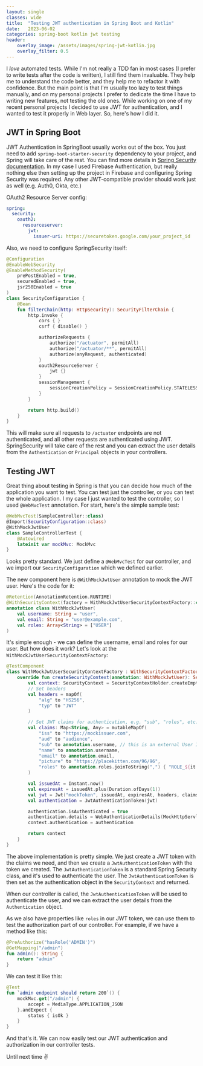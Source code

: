 ```yaml
---
layout: single
classes: wide
title:  "Testing JWT authentication in Spring Boot and Kotlin"
date:   2023-06-02
categories: spring-boot kotlin jwt testing
header:
    overlay_image: /assets/images/spring-jwt-kotlin.jpg
    overlay_filter: 0.5
---
```


I _love_ automated tests. While I'm not really a TDD fan in most cases (I prefer to write tests after the code is written), I still find them invaluable. They help me to understand the code better, and they help me to refactor it with confidence. But the main point is that I'm usually too lazy to test things manually, and on my personal projects I prefer to dedicate the time I have to writing new features, not testing the old ones. While working on one of my recent personal projects I decided to use JWT for authentication, and I wanted to test it properly in Web layer. So, here's how I did it.

<!--more-->

## JWT in Spring Boot

JWT Authentication in SpringBoot usually works out of the box. You just need to add `spring-boot-starter-security` dependency to your project, and Spring will take care of the rest. You can find more details in [Spring Security documentation](https://docs.spring.io/spring-security/site/docs/current/reference/html5/#servlet-authentication-jwt). In my case I used Firebase Authentication, but really nothing else then setting up the project in Firebase and configuring Spring Security was required. Any other JWT-compatible provider should work just as well (e.g. Auth0, Okta, etc.)

OAuth2 Resource Server config:

```yaml
spring:
  security:
    oauth2:
      resourceserver:
        jwt:
          issuer-uri: https://securetoken.google.com/your_project_id
```

Also, we need to configure SpringSecurity itself:

```kotlin
@Configuration
@EnableWebSecurity
@EnableMethodSecurity(
    prePostEnabled = true,
    securedEnabled = true,
    jsr250Enabled = true
)
class SecurityConfiguration {
    @Bean
    fun filterChain(http: HttpSecurity): SecurityFilterChain {
        http.invoke {
            cors { }
            csrf { disable() }

            authorizeRequests {
                authorize("/actuator", permitAll)
                authorize("/actuator/**", permitAll)
                authorize(anyRequest, authenticated)
            }
            oauth2ResourceServer {
                jwt {}
            }
            sessionManagement {
                sessionCreationPolicy = SessionCreationPolicy.STATELESS
            }
        }

        return http.build()
    }
}
```

This will make sure all requests to `/actuator` endpoints are not authenticated, and all other requests are authenticated using JWT. SpringSecurity will take care of the rest and you can extract the user details from the `Authentication` or `Principal` objects in your controllers.

## Testing JWT

Great thing about testing in Spring is that you can decide how much of the application you want to test. You can test just the controller, or you can test the whole application. I my case I just wanted to test the controller, so I used `@WebMvcTest` annotation. For start, here's the simple sample test:

```kotlin
@WebMvcTest(SampleController::class)
@Import(SecurityConfiguration::class)
@WithMockJwtUser
class SampleControllerTest {
    @Autowired
    lateinit var mockMvc: MockMvc
}
```

Looks pretty standard. We just define a `@WebMvcTest` for our controller, and we import our `SecurityConfiguration` which we defined earlier. 

The new component here is `@WithMockJwtUser` annotation to mock the JWT user. Here's the code for it:

```kotlin
@Retention(AnnotationRetention.RUNTIME)
@WithSecurityContext(factory = WithMockJwtUserSecurityContextFactory::class)
annotation class WithMockJwtUser(
    val username: String = "user",
    val email: String = "user@example.com",
    val roles: Array<String> = ["USER"]
)
```

It's simple enough - we can define the username, email and roles for our user. But how does it work? Let's look at the `WithMockJwtUserSecurityContextFactory`:

```kotlin
@TestComponent
class WithMockJwtUserSecurityContextFactory : WithSecurityContextFactory<WithMockJwtUser> {
    override fun createSecurityContext(annotation: WithMockJwtUser): SecurityContext {
        val context: SecurityContext = SecurityContextHolder.createEmptyContext()
        // Set headers
        val headers = mapOf(
            "alg" to "HS256",
            "typ" to "JWT"
        )

        // Set JWT claims for authentication, e.g. "sub", "roles", etc.
        val claims: Map<String, Any> = mutableMapOf(
            "iss" to "https://mockissuer.com",
            "aud" to "audience",
            "sub" to annotation.username, // this is an external User ID from Firebase
            "name" to annotation.username,
            "email" to annotation.email,
            "picture" to "https://placekitten.com/96/96",
            "roles" to annotation.roles.joinToString(",") { "ROLE_${it.trim()}" }
        )

        val issuedAt = Instant.now()
        val expiresAt = issuedAt.plus(Duration.ofDays(1))
        val jwt = Jwt("mockToken", issuedAt, expiresAt, headers, claims)
        val authentication = JwtAuthenticationToken(jwt)

        authentication.isAuthenticated = true
        authentication.details = WebAuthenticationDetails(MockHttpServletRequest())
        context.authentication = authentication

        return context
    }
}
```

The above implementation is pretty simple. We just create a JWT token with the claims we need, and then we create a `JwtAuthenticationToken` with the token we created. The `JwtAuthenticationToken` is a standard Spring Security class, and it's used to authenticate the user. The `JwtAuthenticationToken` is then set as the authentication object in the `SecurityContext` and returned.

When our controller is called, the `JwtAuthenticationToken` will be used to authenticate the user, and we can extract the user details from the `Authentication` object.

As we also have properties like `roles` in our JWT token, we can use them to test the authorization part of our controller. For example, if we have a method like this:

```kotlin
@PreAuthorize("hasRole('ADMIN')")
@GetMapping("/admin")
fun admin(): String {
    return "admin"
}
```

We can test it like this:

```kotlin
@Test
fun `admin endpoint should return 200`() {
    mockMvc.get("/admin") {
        accept = MediaType.APPLICATION_JSON
    }.andExpect {
        status { isOk }
    }
}
```

And that's it. We can now easily test our JWT authentication and authorization in our controller tests.

Until next time ✌️
